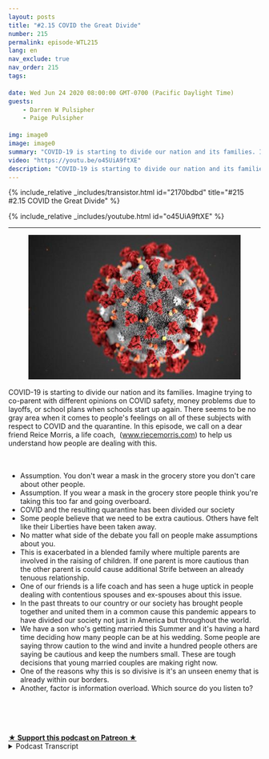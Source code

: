 ```yaml
---
layout: posts
title: "#2.15 COVID the Great Divide"
number: 215
permalink: episode-WTL215
lang: en
nav_exclude: true
nav_order: 215
tags:

date: Wed Jun 24 2020 08:00:00 GMT-0700 (Pacific Daylight Time)
guests:
    - Darren W Pulsipher
    - Paige Pulsipher

img: image0
image: image0
summary: "COVID-19 is starting to divide our nation and its families. Imagine trying to co-parent with different opinions on COVID safety, money problems due to layoffs, or school plans when schools start up again. There seems to be no gray area when it comes to people's feelings on all of these subjects with respect to COVID and the quarantine. In this episode, we call on a dear friend Reice Morris, a life coach,  (www.riecemorris.com) to help us understand how people are dealing with this."
video: "https://youtu.be/o45UiA9ftXE"
description: "COVID-19 is starting to divide our nation and its families. Imagine trying to co-parent with different opinions on COVID safety, money problems due to layoffs, or school plans when schools start up again. There seems to be no gray area when it comes to people's feelings on all of these subjects with respect to COVID and the quarantine. In this episode, we call on a dear friend Reice Morris, a life coach,  (www.riecemorris.com) to help us understand how people are dealing with this."
---
```


<div>
{% include_relative _includes/transistor.html id="2170bdbd" title="#215 #2.15 COVID the Great Divide" %}

{% include_relative _includes/youtube.html id="o45UiA9ftXE" %}
</div>

---

<html><head></head><body><div><figure data-trix-attachment="{&quot;contentType&quot;:&quot;image&quot;,&quot;height&quot;:289,&quot;url&quot;:&quot;https://th.thgim.com/todays-paper/tp-features/tp-sci-tech-and-agri/7cgh7u/article30833398.ece/alternates/FREE_435/ScienceLeadStGC374E1BK5jpgjpg&quot;,&quot;width&quot;:435}" data-trix-content-type="image" class="attachment attachment--preview"><img src="./image0" width="435" height="289"><figcaption class="attachment__caption"></figcaption></figure></div><div>COVID-19 is starting to divide our nation and its families. Imagine trying to co-parent with different opinions on COVID safety, money problems due to layoffs, or school plans when schools start up again. There seems to be no gray area when it comes to people's feelings on all of these subjects with respect to COVID and the quarantine. In this episode, we call on a dear friend Reice Morris, a life coach,&nbsp; (<a href="https://www.blogger.com/blog/post/edit/8538474243707422219/1933784258863748425#">www.riecemorris.com</a>) to help us understand how people are dealing with this.</div><div><br></div><div>&nbsp;</div><ul><li>Assumption. You don't wear a mask in the grocery store you don't care about other people.</li><li>Assumption. If you wear a mask in the grocery store people think you're taking this too far and going overboard.</li><li>COVID and the resulting quarantine has been divided our society</li><li>Some people believe that we need to be extra cautious. Others have felt like their Liberties have been taken away.</li><li>No matter what side of the debate you fall on people make assumptions about you.</li><li>This is exacerbated in a blended family where multiple parents are involved in the raising of children. If one parent is more cautious than the other parent is could cause additional Strife between an already tenuous relationship.</li><li>One of our friends is a life coach and has seen a huge uptick in people dealing with contentious spouses and ex-spouses about this issue.</li><li>In the past threats to our country or our society has brought people together and united them in a common cause this pandemic appears to have divided our society not just in America but throughout the world.</li><li>We have a son who's getting married this Summer and it's having a hard time deciding how many people can be at his wedding. Some people are saying throw caution to the wind and invite a hundred people others are saying be cautious and keep the numbers small. These are tough decisions that young married couples are making right now.</li><li>One of the reasons why this is so divisive is it's an unseen enemy that is already within our borders.</li><li>Another, factor is information overload. Which source do you listen to?</li></ul><div><br><br></div><div><br><br></div>
<strong>
  <a href="https://www.patreon.com/wheresthelemonade" target="_donate" rel="payment" title="★ Support this podcast on Patreon ★">★ Support this podcast on Patreon ★</a>
</strong></body></html>

<details>
<summary> Podcast Transcript </summary>

<p></p>

</details>
